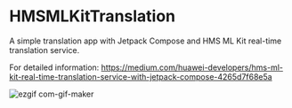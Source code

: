 # HMSMLKitTranslation

A simple translation app with Jetpack Compose and HMS ML Kit real-time translation service.

For detailed information: https://medium.com/huawei-developers/hms-ml-kit-real-time-translation-service-with-jetpack-compose-4265d7f68e5a

![ezgif com-gif-maker](https://user-images.githubusercontent.com/34041050/158776282-c34002f3-5731-4045-a8cc-d112042d9a0d.gif)
